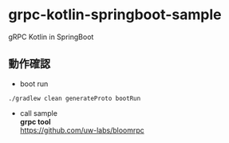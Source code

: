 # grpc-kotlin-springboot-sample

gRPC Kotlin in SpringBoot


## 動作確認

- boot run
```
./gradlew clean generateProto bootRun
```

- call sample  
**grpc tool**  
https://github.com/uw-labs/bloomrpc

